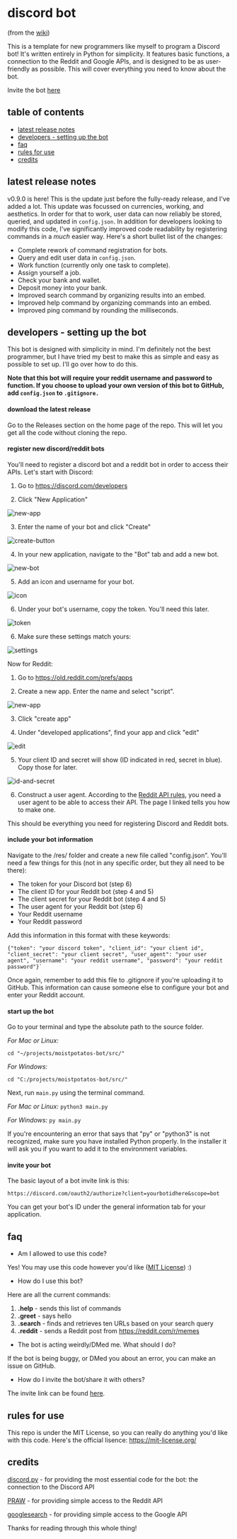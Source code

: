 # discord bot

(from the [wiki](https://github.com/moistpotato9873/wiki))

This is a template for new programmers like myself to program a Discord bot! It's written entirely in Python for simplicity. It features basic functions, a connection to the Reddit and Google APIs, and is designed to be as user-friendly as possible. This will cover everything you need to know about the bot.

Invite the bot [here](https://discord.com/oauth2/authorize?client_id=806934438738264114&scope=bot) 

## table of contents
* [latest release notes](https://github.com/moistpotato9873/moistpotatos-bot/wiki/#latest-release-notes)
* [developers - setting up the bot](https://github.com/moistpotato9873/moistpotatos-bot/wiki/#developers---setting-up-the-bot)
* [faq](https://github.com/moistpotato9873/moistpotatos-bot/wiki/#faq)
* [rules for use](https://github.com/moistpotato9873/moistpotatos-bot/wiki/#rules-for-use)
* [credits](https://github.com/moistpotato9873/moistpotatos-bot/wiki/#credits)

## latest release notes

v0.9.0 is here! This is the update just before the fully-ready release, and I've added a lot. This update was focussed on currencies, working, and aesthetics. In order for that to work, user data can now reliably be stored, queried, and updated in `config.json`. In addition for developers looking to modify this code, I've significantly improved code readability by registering commands in a *much* easier way. Here's a short bullet list of the changes:

* Complete rework of command registration for bots.
* Query and edit user data in `config.json`.
* Work function (currently only one task to complete).
* Assign yourself a job.
* Check your bank and wallet.
* Deposit money into your bank.
* Improved search command by organizing results into an embed.
* Improved help command by organizing commands into an embed.
* Improved ping command by rounding the milliseconds.

## developers - setting up the bot

This bot is designed with simplicity in mind. I'm definitely not the best programmer, but I have tried my best to make this as simple and easy as possible to set up. I'll go over how to do this.

**Note that this bot will require your reddit username and password to function. If you choose to upload your own version of this bot to GitHub, add `config.json` to `.gitignore.`**

#### download the latest release

Go to the Releases section on the home page of the repo. This will let you get all the code without cloning the repo.

#### register new discord/reddit bots

You'll need to register a discord bot and a reddit bot in order to access their APIs. Let's start with Discord:

1. Go to https://discord.com/developers

2. Click "New Application"

![new-app](https://cdn.discordapp.com/attachments/808703949720387584/854455994233651261/unknown.png)

3. Enter the name of your bot and click "Create"

![create-button](https://cdn.discordapp.com/attachments/808703949720387584/854456315429912617/unknown.png)

4. In your new application, navigate to the "Bot" tab and add a new bot.

![new-bot](https://cdn.discordapp.com/attachments/808703949720387584/854456527997239296/unknown.png)

5. Add an icon and username for your bot.

![icon](https://cdn.discordapp.com/attachments/808703949720387584/854455631028027392/unknown.png)

6. Under your bot's username, copy the token. You'll need this later.

![token](https://cdn.discordapp.com/attachments/808703949720387584/854459238399213618/unknown.png)

6. Make sure these settings match yours:

![settings](https://cdn.discordapp.com/attachments/808703949720387584/854455312895705088/Screenshot_2021-06-15_162012.jpg)

Now for Reddit:

1. Go to https://old.reddit.com/prefs/apps

2. Create a new app. Enter the name and select "script".

![new-app](https://cdn.discordapp.com/attachments/808703949720387584/854457331978076240/unknown.png)

3. Click "create app"

4. Under "developed applications", find your app and click "edit"

![edit](https://cdn.discordapp.com/attachments/808703949720387584/854458439304609873/Screenshot_2021-06-15_163201.jpg)

5. Your client ID and secret will show (ID indicated in red, secret in blue). Copy those for later.

![id-and-secret](https://cdn.discordapp.com/attachments/808703949720387584/854458962661736478/Screenshot_2021-06-15_163438.jpg)

6. Construct a user agent. According to the [Reddit API rules](https://github.com/reddit-archive/reddit/wiki/API#rules), you need a user agent to be able to access their API. The page I linked tells you how to make one.

This should be everything you need for registering Discord and Reddit bots.

#### include your bot information

Navigate to the /res/ folder and create a new file called "config.json". You'll need a few things for this (not in any specific order, but they all need to be there):

* The token for your Discord bot (step 6)
* The client ID for your Reddit bot (step 4 and 5)
* The client secret for your Reddit bot (step 4 and 5)
* The user agent for your Reddit bot (step 6)
* Your Reddit username
* Your Reddit password

Add this information in this format with these keywords:

    {"token": "your discord token", "client_id": "your client id", "client_secret": "your client secret", "user_agent": "your user agent", "username": "your reddit username", "password": "your reddit password"}`

Once again, remember to add this file to .gitignore if you're uploading it to GitHub. This information can cause someone else to configure your bot and enter your Reddit account.

#### start up the bot

Go to your terminal and type the absolute path to the source folder.

*For Mac or Linux:*

    cd "~/projects/moistpotatos-bot/src/"

*For Windows:*

    cd "C:/projects/moistpotatos-bot/src/"

Next, run `main.py` using the terminal command.

*For Mac or Linux:* `python3 main.py`

*For Windows:* `py main.py`

If you're encountering an error that says that "py" or "python3" is not recognized, make sure you have installed Python properly. In the installer it will ask you if you want to add it to the environment variables.

#### invite your bot

The basic layout of a bot invite link is this:

    https://discord.com/oauth2/authorize?client=yourbotidhere&scope=bot

You can get your bot's ID under the general information tab for your application.

## faq

* Am I allowed to use this code?

Yes! You may use this code however you'd like ([MIT License](https://mit-license.org/)) :)

* How do I use this bot?

Here are all the current commands:

1.    **.help** - sends this list of commands
2.    **.greet** - says hello
3.    **.search** - finds and retrieves ten URLs based on your search query
4.    **.reddit** - sends a Reddit post from https://reddit.com/r/memes

* The bot is acting weirdly/DMed me. What should I do?

If the bot is being buggy, or DMed you about an error, you can make an issue on GitHub.

* How do I invite the bot/share it with others?

The invite link can be found [here](https://discord.com/oauth2/authorize?client_id=806934438738264114&scope=bot).

## rules for use

This repo is under the MIT License, so you can really do anything you'd like with this code. Here's the official lisence: https://mit-license.org/

## credits

[discord.py](https://https://discordpy.readthedocs.io/) - for providing the most essential code for the bot: the connection to the Discord API

[PRAW](https://praw.readthedocs.io/) - for providing simple access to the Reddit API

[googlesearch](https://www.geeksforgeeks.org/performing-google-search-using-python-code/) - for providing simple access to the Google API

Thanks for reading through this whole thing!
